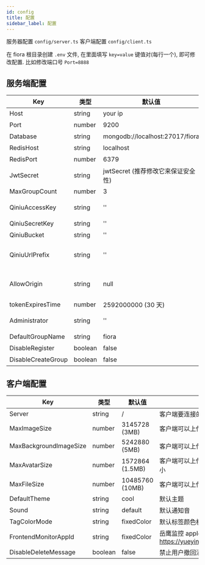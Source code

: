 ```yaml
---
id: config
title: 配置
sidebar_label: 配置
---
```


服务器配置 `config/server.ts`
客户端配置 `config/client.ts`

在 fiora 根目录创建 `.env` 文件, 在里面填写 `key=value` 键值对(每行一个), 即可修改配置. 比如修改端口号 `Port=8888`

## 服务端配置

| Key                | 类型    | 默认值                             | 描述                                                                   |
| ------------------ | ------- | ---------------------------------- | ---------------------------------------------------------------------|
| Host               | string  | your ip                            | 服务端 host                                                           |
| Port               | number  | 9200                               | 服务端端口号                                                           |
| Database           | string  | mongodb://localhost:27017/fiora    | mongoDB 数据库地址                                                     |
| RedisHost          | string  | localhost                          | redis 地址主机名                                                      |
| RedisPort          | number  | 6379                               | redis 端口                                                           |
| JwtSecret          | string  | jwtSecret (推荐修改它来保证安全性) | jwt token 加密 secret                                                  |
| MaxGroupCount      | number  | 3                                  | 用户最大可以创建的群组个数                                             |
| QiniuAccessKey     | string  | ''                                 | 七牛 CDN access key. 如果为空, 则文件长传到服务端                      |
| QiniuSecretKey     | string  | ''                                 | 七牛 CDN secret key                                                    |
| QiniuBucket        | string  | ''                                 | 七牛 CDN bucket 名                                                     |
| QiniuUrlPrefix     | string  | ''                                 | 七牛 CDN bucket url 前缀, 以 / 结尾, 例如 https://cdn.suisuijiang.com/ |
| AllowOrigin        | string  | null                               | 允许的客户端 origin 列表, null 时允许所有 origin 连接, 多个值逗号分割  |
| tokenExpiresTime   | number  | 2592000000 (30 天)                 | 登陆 token 过期时间                                                    |
| Administrator      | string  | ''                                 | 管理员用户 id 列表, 多个值逗号分割                                     |
| DefaultGroupName   | string  | fiora                              | 默认群组名                                                             |
| DisableRegister    | boolean | false                              | 禁止注册账号                                                           |
| DisableCreateGroup | boolean | false                              | 禁止创建群组                                                           |

## 客户端配置

| Key                    | 类型    | 默认值          | 描述                                               |
| ---------------------- | ------- | --------------- | -------------------------------------------------- |
| Server                 | string  | /               | 客户端要连接的服务端地址                           |
| MaxImageSize           | number  | 3145728 (3MB)   | 客户端可以上传的最大图片大小                       |
| MaxBackgroundImageSize | number  | 5242880 (5MB)   | 客户端可以上传的最大背景图大小                     |
| MaxAvatarSize          | number  | 1572864 (1.5MB) | 客户端可以上传的最大头像图片大小                   |
| MaxFileSize            | number  | 10485760 (10MB) | 客户端可以上传的最大文件大小                       |
| DefaultTheme           | string  | cool            | 默认主题                                           |
| Sound                  | string  | default         | 默认通知音                                         |
| TagColorMode           | string  | fixedColor      | 默认标签颜色模式                                   |
| FrontendMonitorAppId   | string  | fixedColor      | 岳鹰监控 appId <https://yueying.effirst.com/index> |
| DisableDeleteMessage   | boolean | false           | 禁止用户撤回消息                                   |

